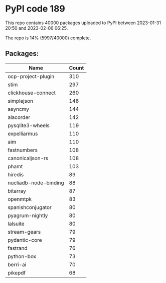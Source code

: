 # PyPI code 189

This repo contains 40000 packages uploaded to PyPI between 
2023-01-31 20:50 and 2023-02-06 06:25.

The repo is 14% (5997/40000) complete.

## Packages:

| Name  | Count |
| ----- | ----- |
| ocp-project-plugin | 310 |
| stim | 297 |
| clickhouse-connect | 260 |
| simplejson | 146 |
| asyncmy | 144 |
| alacorder | 142 |
| pysqlite3-wheels | 119 |
| expelliarmus | 110 |
| aim | 110 |
| fastnumbers | 108 |
| canonicaljson-rs | 108 |
| phamt | 103 |
| hiredis | 89 |
| nucliadb-node-binding | 88 |
| bitarray | 87 |
| openmtpk | 83 |
| spanishconjugator | 80 |
| pyagrum-nightly | 80 |
| lalsuite | 80 |
| stream-gears | 79 |
| pydantic-core | 79 |
| fastrand | 76 |
| python-box | 73 |
| berri-ai | 70 |
| pikepdf | 68 |


